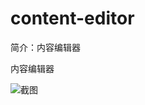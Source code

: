 # content-editor

简介：内容编辑器

内容编辑器

![截图](https://unpkg.com/@icedesign/content-editor-block/screenshot.png)
